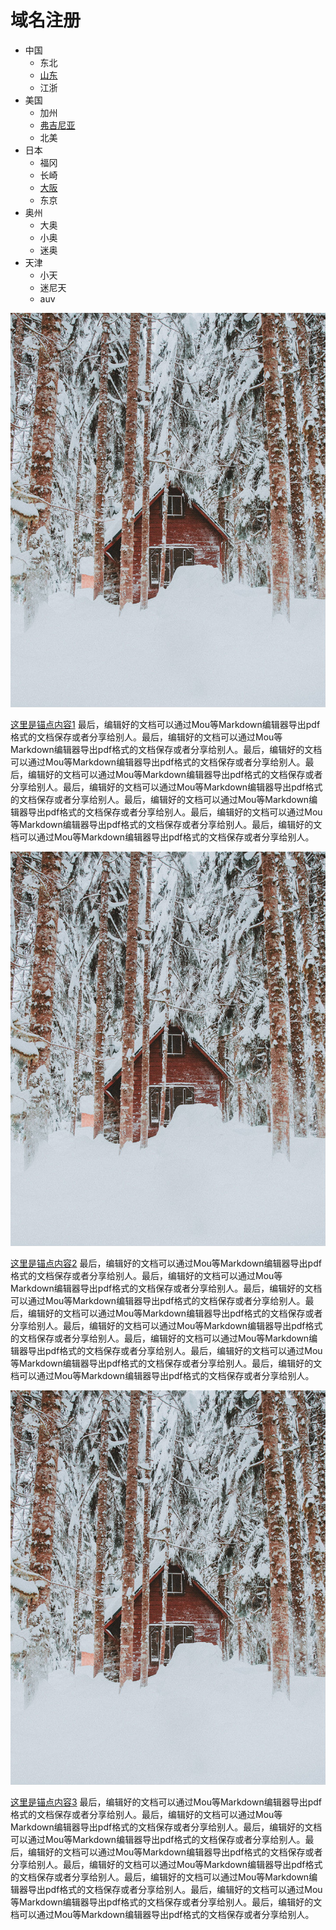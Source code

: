 # 域名注册
  * 中国
    * 东北
    * [山东](#md1)
    * 江浙
  * 美国
    * 加州
    * [弗吉尼亚](#md2)
    * 北美
  * 日本
    * 福冈
    * 长崎
    * [大阪](#md3)
    * 东京
  * 奥州
    - 大奥
    - 小奥
    - 迷奥
  * 天津
    + 小天
    + 迷尼天
    + auv




![图片](./images/domain/10.jpg)


[这里是锚点内容1](id:md1)
最后，编辑好的文档可以通过Mou等Markdown编辑器导出pdf格式的文档保存或者分享给别人。最后，编辑好的文档可以通过Mou等Markdown编辑器导出pdf格式的文档保存或者分享给别人。最后，编辑好的文档可以通过Mou等Markdown编辑器导出pdf格式的文档保存或者分享给别人。最后，编辑好的文档可以通过Mou等Markdown编辑器导出pdf格式的文档保存或者分享给别人。最后，编辑好的文档可以通过Mou等Markdown编辑器导出pdf格式的文档保存或者分享给别人。最后，编辑好的文档可以通过Mou等Markdown编辑器导出pdf格式的文档保存或者分享给别人。最后，编辑好的文档可以通过Mou等Markdown编辑器导出pdf格式的文档保存或者分享给别人。最后，编辑好的文档可以通过Mou等Markdown编辑器导出pdf格式的文档保存或者分享给别人。

![图片](./images/domain/10.jpg)


[这里是锚点内容2](id:md2)
最后，编辑好的文档可以通过Mou等Markdown编辑器导出pdf格式的文档保存或者分享给别人。最后，编辑好的文档可以通过Mou等Markdown编辑器导出pdf格式的文档保存或者分享给别人。最后，编辑好的文档可以通过Mou等Markdown编辑器导出pdf格式的文档保存或者分享给别人。最后，编辑好的文档可以通过Mou等Markdown编辑器导出pdf格式的文档保存或者分享给别人。最后，编辑好的文档可以通过Mou等Markdown编辑器导出pdf格式的文档保存或者分享给别人。最后，编辑好的文档可以通过Mou等Markdown编辑器导出pdf格式的文档保存或者分享给别人。最后，编辑好的文档可以通过Mou等Markdown编辑器导出pdf格式的文档保存或者分享给别人。最后，编辑好的文档可以通过Mou等Markdown编辑器导出pdf格式的文档保存或者分享给别人。

![图片](./images/domain/10.jpg)


[这里是锚点内容3](id:md3)
最后，编辑好的文档可以通过Mou等Markdown编辑器导出pdf格式的文档保存或者分享给别人。最后，编辑好的文档可以通过Mou等Markdown编辑器导出pdf格式的文档保存或者分享给别人。最后，编辑好的文档可以通过Mou等Markdown编辑器导出pdf格式的文档保存或者分享给别人。最后，编辑好的文档可以通过Mou等Markdown编辑器导出pdf格式的文档保存或者分享给别人。最后，编辑好的文档可以通过Mou等Markdown编辑器导出pdf格式的文档保存或者分享给别人。最后，编辑好的文档可以通过Mou等Markdown编辑器导出pdf格式的文档保存或者分享给别人。最后，编辑好的文档可以通过Mou等Markdown编辑器导出pdf格式的文档保存或者分享给别人。最后，编辑好的文档可以通过Mou等Markdown编辑器导出pdf格式的文档保存或者分享给别人。
